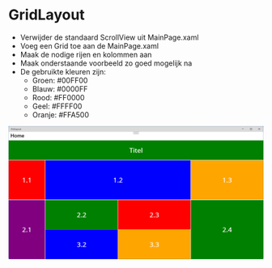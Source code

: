 # GridLayout

- Verwijder de standaard ScrollView uit MainPage.xaml
- Voeg een Grid toe aan de MainPage.xaml
- Maak de nodige rijen en kolommen aan
- Maak onderstaande voorbeeld zo goed mogelijk na
- De gebruikte kleuren zijn:
	- Groen: #00FF00
	- Blauw: #0000FF
	- Rood: #FF0000
	- Geel: #FFFF00
	- Oranje: #FFA500


![GridLayout](/assets/gridlayout.png)
